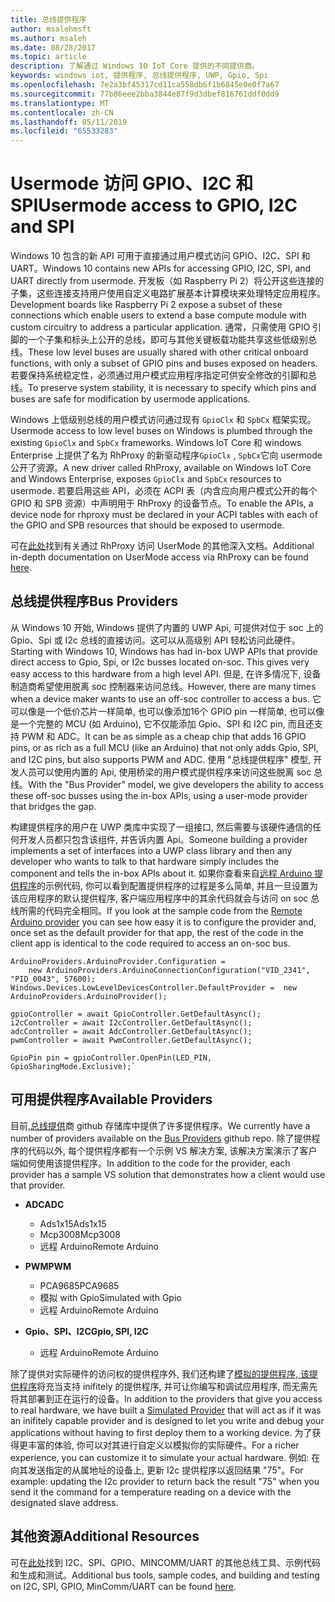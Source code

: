 ```yaml
---
title: 总线提供程序
author: msalehmsft
ms.author: msaleh
ms.date: 08/28/2017
ms.topic: article
description: 了解通过 Windows 10 IoT Core 提供的不同提供商。
keywords: windows iot, 提供程序, 总线提供程序, UWP, Gpio, Spi
ms.openlocfilehash: 7e2a3bf45317cd11ca558db6f1b6845e0e0f7a67
ms.sourcegitcommit: 77b86eee2bba3844e87f9d3dbef816761ddf0dd9
ms.translationtype: MT
ms.contentlocale: zh-CN
ms.lasthandoff: 05/11/2019
ms.locfileid: "65533283"
---
```

# <a name="usermode-access-to-gpio-i2c-and-spi"></a><span data-ttu-id="799c3-104">Usermode 访问 GPIO、I2C 和 SPI</span><span class="sxs-lookup"><span data-stu-id="799c3-104">Usermode access to GPIO, I2C and SPI</span></span>

<span data-ttu-id="799c3-105">Windows 10 包含的新 API 可用于直接通过用户模式访问 GPIO、I2C、SPI 和 UART。</span><span class="sxs-lookup"><span data-stu-id="799c3-105">Windows 10 contains new APIs for accessing GPIO, I2C, SPI, and UART directly from usermode.</span></span> <span data-ttu-id="799c3-106">开发板（如 Raspberry Pi 2）将公开这些连接的子集，这些连接支持用户使用自定义电路扩展基本计算模块来处理特定应用程序。</span><span class="sxs-lookup"><span data-stu-id="799c3-106">Development boards like Raspberry Pi 2 expose a subset of these connections which enable users to extend a base compute module with custom circuitry to address a particular application.</span></span> <span data-ttu-id="799c3-107">通常，只需使用 GPIO 引脚的一个子集和标头上公开的总线，即可与其他关键板载功能共享这些低级别总线。</span><span class="sxs-lookup"><span data-stu-id="799c3-107">These low level buses are usually shared with other critical onboard functions, with only a subset of GPIO pins and buses exposed on headers.</span></span> <span data-ttu-id="799c3-108">若要保持系统稳定性，必须通过用户模式应用程序指定可供安全修改的引脚和总线。</span><span class="sxs-lookup"><span data-stu-id="799c3-108">To preserve system stability, it is necessary to specify which pins and buses are safe for modification by usermode applications.</span></span>

<span data-ttu-id="799c3-109">Windows 上低级别总线的用户模式访问通过现有 `GpioClx` 和 `SpbCx` 框架实现。</span><span class="sxs-lookup"><span data-stu-id="799c3-109">Usermode access to low level buses on Windows is plumbed through the existing `GpioClx` and `SpbCx` frameworks.</span></span> <span data-ttu-id="799c3-110">Windows IoT Core 和 windows Enterprise 上提供了名为 RhProxy 的新驱动程序`GpioClx` , `SpbCx`它向 usermode 公开了资源。</span><span class="sxs-lookup"><span data-stu-id="799c3-110">A new driver called RhProxy, available on Windows IoT Core and Windows Enterprise, exposes `GpioClx` and `SpbCx` resources to usermode.</span></span> <span data-ttu-id="799c3-111">若要启用这些 API，必须在 ACPI 表（内含应向用户模式公开的每个 GPIO 和 SPB 资源）中声明用于 RhProxy 的设备节点。</span><span class="sxs-lookup"><span data-stu-id="799c3-111">To enable the APIs, a device node for rhproxy must be declared in your ACPI tables with each of the GPIO and SPB resources that should be exposed to usermode.</span></span>

<span data-ttu-id="799c3-112">可在[此处](https://docs.microsoft.com/en-us/windows/uwp/devices-sensors/enable-usermode-access)找到有关通过 RhProxy 访问 UserMode 的其他深入文档。</span><span class="sxs-lookup"><span data-stu-id="799c3-112">Additional in-depth documentation on UserMode access via RhProxy can be found [here](https://docs.microsoft.com/en-us/windows/uwp/devices-sensors/enable-usermode-access).</span></span>

## <a name="bus-providers"></a><span data-ttu-id="799c3-113">总线提供程序</span><span class="sxs-lookup"><span data-stu-id="799c3-113">Bus Providers</span></span>

<span data-ttu-id="799c3-114">从 Windows 10 开始, Windows 提供了内置的 UWP Api, 可提供对位于 soc 上的 Gpio、Spi 或 I2c 总线的直接访问。这可以从高级别 API 轻松访问此硬件。</span><span class="sxs-lookup"><span data-stu-id="799c3-114">Starting with Windows 10, Windows has had in-box UWP APIs that provide direct access to Gpio, Spi, or I2c busses located on-soc. This gives very easy access to this hardware from a high level API.</span></span> <span data-ttu-id="799c3-115">但是, 在许多情况下, 设备制造商希望使用脱离 soc 控制器来访问总线。</span><span class="sxs-lookup"><span data-stu-id="799c3-115">However, there are many times when a device maker wants to use an off-soc controller to access a bus.</span></span> <span data-ttu-id="799c3-116">它可以像是一个低价芯片一样简单, 也可以像添加16个 GPIO pin 一样简单, 也可以像是一个完整的 MCU (如 Arduino), 它不仅能添加 Gpio、SPI 和 I2C pin, 而且还支持 PWM 和 ADC。</span><span class="sxs-lookup"><span data-stu-id="799c3-116">It can be as simple as a cheap chip that adds 16 GPIO pins, or as rich as a full MCU (like an Arduino) that not only adds Gpio, SPI, and I2C pins, but also supports PWM and ADC.</span></span> <span data-ttu-id="799c3-117">使用 "总线提供程序" 模型, 开发人员可以使用内置的 Api, 使用桥梁的用户模式提供程序来访问这些脱离 soc 总线。</span><span class="sxs-lookup"><span data-stu-id="799c3-117">With the "Bus Provider" model, we give developers the ability to access these off-soc busses using the in-box APIs, using a user-mode provider that bridges the gap.</span></span>

<span data-ttu-id="799c3-118">构建提供程序的用户在 UWP 类库中实现了一组接口, 然后需要与该硬件通信的任何开发人员都只包含该组件, 并告诉内置 Api。</span><span class="sxs-lookup"><span data-stu-id="799c3-118">Someone building a provider implements a set of interfaces into a UWP class library and then any developer who wants to talk to that hardware simply includes the component and tells the in-box APIs about it.</span></span> <span data-ttu-id="799c3-119">如果你查看来自[远程 Arduino 提供程序](https://github.com/ms-iot/BusProviders/tree/develop/Arduino)的示例代码, 你可以看到配置提供程序的过程是多么简单, 并且一旦设置为该应用程序的默认提供程序, 客户端应用程序中的其余代码就会与访问 on soc 总线所需的代码完全相同。</span><span class="sxs-lookup"><span data-stu-id="799c3-119">If you look at the sample code from the [Remote Arduino provider](https://github.com/ms-iot/BusProviders/tree/develop/Arduino) you can see how easy it is to configure the provider and, once set as the default provider for that app, the rest of the code in the client app is identical to the code required to access an on-soc bus.</span></span>


```
ArduinoProviders.ArduinoProvider.Configuration = 
    new ArduinoProviders.ArduinoConnectionConfiguration("VID_2341", "PID_0043", 57600);
Windows.Devices.LowLevelDevicesController.DefaultProvider =  new ArduinoProviders.ArduinoProvider();

gpioController = await GpioController.GetDefaultAsync();
i2cController = await I2cController.GetDefaultAsync();
adcController = await AdcController.GetDefaultAsync();
pwmController = await PwmController.GetDefaultAsync();

GpioPin pin = gpioController.OpenPin(LED_PIN, GpioSharingMode.Exclusive);`
```

## <a name="available-providers"></a><span data-ttu-id="799c3-120">可用提供程序</span><span class="sxs-lookup"><span data-stu-id="799c3-120">Available Providers</span></span>

<span data-ttu-id="799c3-121">目前,[总线提供](https://github.com/ms-iot/BusProviders)商 github 存储库中提供了许多提供程序。</span><span class="sxs-lookup"><span data-stu-id="799c3-121">We currently have a number of providers available on the [Bus Providers](https://github.com/ms-iot/BusProviders) github repo.</span></span> <span data-ttu-id="799c3-122">除了提供程序的代码以外, 每个提供程序都有一个示例 VS 解决方案, 该解决方案演示了客户端如何使用该提供程序。</span><span class="sxs-lookup"><span data-stu-id="799c3-122">In addition to the code for the provider, each provider has a sample VS solution that demonstrates how a client would use that provider.</span></span> 

- <span data-ttu-id="799c3-123">**ADC**</span><span class="sxs-lookup"><span data-stu-id="799c3-123">**ADC**</span></span>
  - <span data-ttu-id="799c3-124">Ads1x15</span><span class="sxs-lookup"><span data-stu-id="799c3-124">Ads1x15</span></span>
  - <span data-ttu-id="799c3-125">Mcp3008</span><span class="sxs-lookup"><span data-stu-id="799c3-125">Mcp3008</span></span>
  - <span data-ttu-id="799c3-126">远程 Arduino</span><span class="sxs-lookup"><span data-stu-id="799c3-126">Remote Arduino</span></span>

- <span data-ttu-id="799c3-127">**PWM**</span><span class="sxs-lookup"><span data-stu-id="799c3-127">**PWM**</span></span>
  - <span data-ttu-id="799c3-128">PCA9685</span><span class="sxs-lookup"><span data-stu-id="799c3-128">PCA9685</span></span>
  - <span data-ttu-id="799c3-129">模拟 with Gpio</span><span class="sxs-lookup"><span data-stu-id="799c3-129">Simulated with Gpio</span></span>
  - <span data-ttu-id="799c3-130">远程 Arduino</span><span class="sxs-lookup"><span data-stu-id="799c3-130">Remote Arduino</span></span>
  
- <span data-ttu-id="799c3-131">**Gpio、SPI、I2C**</span><span class="sxs-lookup"><span data-stu-id="799c3-131">**Gpio, SPI, I2C**</span></span>
  - <span data-ttu-id="799c3-132">远程 Arduino</span><span class="sxs-lookup"><span data-stu-id="799c3-132">Remote Arduino</span></span>

<span data-ttu-id="799c3-133">除了提供对实际硬件的访问权的提供程序外, 我们还构建了[模拟的提供程序, 该提供程序](https://github.com/ms-iot/BusProviders/tree/develop/SimulatedProvider)将充当支持 inifitely 的提供程序, 并可让你编写和调试应用程序, 而无需先将其部署到正在运行的设备。</span><span class="sxs-lookup"><span data-stu-id="799c3-133">In addition to the providers that give you access to real hardware, we have built a [Simulated Provider](https://github.com/ms-iot/BusProviders/tree/develop/SimulatedProvider) that will act as if it was an inifitely capable provider and is designed to let you write and debug your applications without having to first deploy them to a working device.</span></span> <span data-ttu-id="799c3-134">为了获得更丰富的体验, 你可以对其进行自定义以模拟你的实际硬件。</span><span class="sxs-lookup"><span data-stu-id="799c3-134">For a richer experience, you can customize it to simulate your actual hardware.</span></span> <span data-ttu-id="799c3-135">例如: 在向其发送指定的从属地址的设备上, 更新 I2c 提供程序以返回结果 "75"。</span><span class="sxs-lookup"><span data-stu-id="799c3-135">For example: updating the I2c provider to return back the result "75" when you send it the command for a temperature reading on a device with the designated slave address.</span></span>

## <a name="additional-resources"></a><span data-ttu-id="799c3-136">其他资源</span><span class="sxs-lookup"><span data-stu-id="799c3-136">Additional Resources</span></span>

<span data-ttu-id="799c3-137">可在[此处](https://github.com/Microsoft/Windows-iotcore-samples/tree/develop/BusTools)找到 I2C、SPI、GPIO、MINCOMM/UART 的其他总线工具、示例代码和生成和测试。</span><span class="sxs-lookup"><span data-stu-id="799c3-137">Additional bus tools, sample codes, and building and testing on I2C, SPI, GPIO, MinComm/UART can be found [here](https://github.com/Microsoft/Windows-iotcore-samples/tree/develop/BusTools).</span></span>

